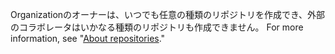 Organizationのオーナーは、いつでも任意の種類のリポジトリを作成でき、外部のコラボレータはいかなる種類のリポジトリも作成できません。 For more information, see "[About repositories](/repositories/creating-and-managing-repositories/about-repositories#about-repository-visibility)."

